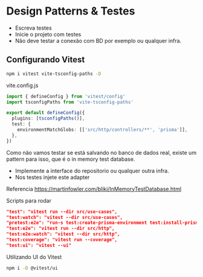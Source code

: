 # Design Patterns & Testes

- Escreva testes
- Inicie o projeto com testes
- Não deve testar a conexão com BD por exemplo ou qualquer infra.

## Configurando Vitest

```sh
npm i vitest vite-tsconfig-paths -D
```

vite.config.js

```ts
import { defineConfig } from 'vitest/config'
import tsconfigPaths from 'vite-tsconfig-paths'

export default defineConfig({
  plugins: [tsconfigPaths()],
  test: {
    environmentMatchGlobs: [['src/http/controllers/**', 'prisma']],
  },
})

```

Como não vamos testar se está salvando no banco de dados real, existe um pattern para isso, que é o in memory test database.

- Implemente a interface do repositorio ou qualquer outra infra.
- Nos testes injete este adapter

Referencia
https://martinfowler.com/bliki/InMemoryTestDatabase.html

Scripts para rodar

```json
"test": "vitest run --dir src/use-cases",
"test:watch": "vitest --dir src/use-cases",
"pretest:e2e": "run-s test:create-prisma-environment test:install-prisma-environment",
"test:e2e": "vitest run --dir src/http",
"test:e2e:watch": "vitest --dir src/http",
"test:coverage": "vitest run --coverage",
"test:ui": "vitest --ui"
```

Utilizando UI do Vitest

```sh
npm i -D @vitest/ui
```
